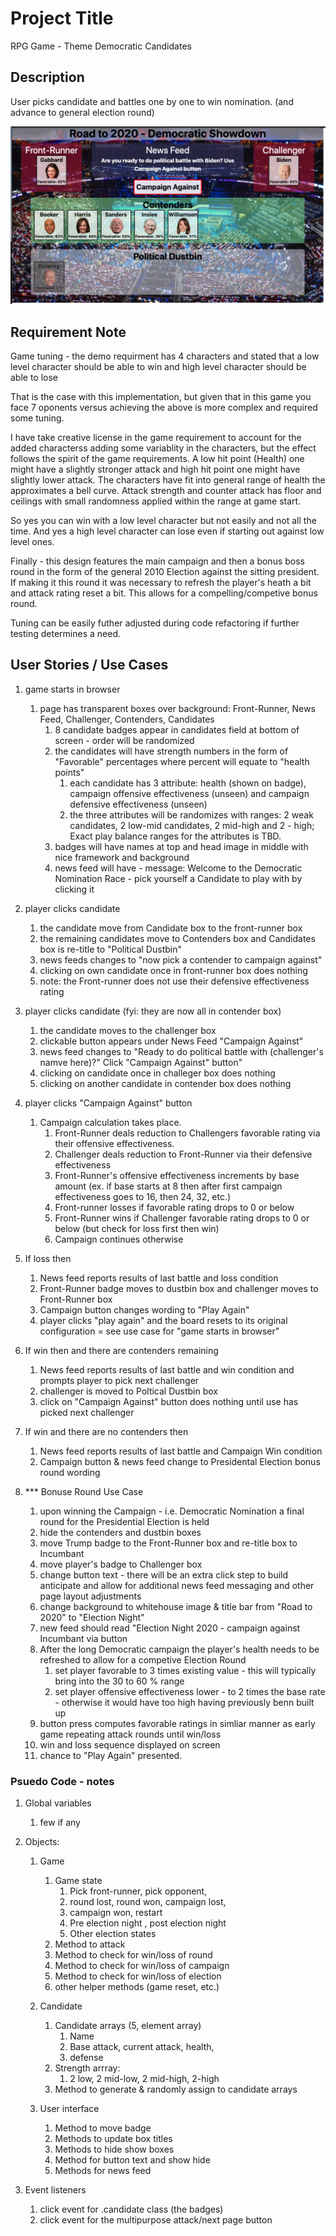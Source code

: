 # Project Title

RPG Game - Theme Democratic Candidates

## Description

User picks candidate and battles one by one to win nomination.
(and advance to general election round)

![Democratic Nomination](assets/images/wireframe.png)

## Requirement Note

Game tuning - the demo requirment has 4 characters and stated that a low level character should
be able to win and high level character should be able to lose

That is the case with this implementation, but given that in this game you
face 7 oponents versus achieving the above is more complex and required some tuning.

I have take creative license in the game requirement to account for the added characterss
adding some variablity in the characters, but the effect follows the spirit of the game requirements.
A low hit point (Health) one might have a slightly stronger attack and high hit point one might have slightly lower attack.
The characters have fit into general range of health the approximates a bell curve.
Attack strength and counter attack has floor and ceilings with small randomness applied within
the range at game start.

So yes you can win with a low level character but not easily and not all the time.
And yes a high level character can lose even if starting out against low level ones.

Finally - this design features the main campaign and then a bonus boss round in the form
of the general 2010 Election against the sitting president. If making it this round 
it was necessary to refresh the player's heath a bit and attack rating reset a bit.
This allows for a compelling/competive bonus round.

Tuning can be easily futher adjusted during code refactoring if further testing determines a need.


## User Stories / Use Cases

1.  game starts in browser 
    1. page has transparent boxes over background:  Front-Runner, News Feed, Challenger, Contenders, Candidates
        1. 8 candidate badges appear in candidates field at bottom of screen - order will be randomized
        2. the candidates will have strength numbers in the form of "Favorable" percentages where percent will equate to "health points"
            1. each candidate has 3 attribute:  health (shown on badge), campaign offensive effectiveness (unseen) and campaign
              defensive effectiveness (unseen) 
            2. the three attributes will be randomizes with ranges:  2 weak candidates, 2 low-mid candidates, 2 mid-high and 2 - high;
              Exact play balance ranges for the attributes is TBD.
        3. badges will have names at top and head image in middle with nice framework and background
        5. news feed will have - message:  Welcome to the Democratic Nomination Race - pick yourself a Candidate to play with by clicking it

2. player clicks candidate
    1. the candidate move from Candidate box to the front-runner box
    2. the remaining candidates move to Contenders box and Candidates box is re-title to "Political Dustbin"
    3. news feeds changes to  "now pick a contender to campaign against"
    4. clicking on own candidate once in front-runner box does nothing
    5. note: the Front-runner does not use their defensive effectiveness rating

3. player clicks candidate (fyi: they are now all in contender box)
    1. the candidate moves to the challenger box
    2. clickable button appears under News Feed "Campaign Against"
    3. news feed changes to "Ready to do political battle with (challenger's namve here)?"  Click "Campaign Against" button"
    4. clicking on candidate once in challeger box does nothing
    4. clicking on another candidate in contender box does nothing

4. player clicks "Campaign Against" button
    1. Campaign calculation takes place.
        1.  Front-Runner deals reduction to Challengers favorable rating via their offensive effectiveness.
        2.  Challenger deals reduction to Front-Runner via their defensive effectiveness
        3.  Front-Runner's offensive effectiveness increments by base amount (ex. if base starts at 8 then after first campaign effectiveness goes to 16, then 24, 32, etc.)
        3.  Front-runner losses if favorable rating drops to 0 or below 
        4.  Front-Runner wins if Challenger favorable rating drops to 0 or below (but check for loss first then win)
        5.  Campaign continues otherwise

  2. If loss then
      1. News feed reports results of last battle and loss condition
      2. Front-Runner badge moves to dustbin box and challenger moves to Front-Runner box
      3. Campaign button changes wording to "Play Again"
      4. player clicks "play again" and the board resets to its original configuration = see use case for "game starts in browser"

  3. If win then and there are contenders remaining
      1. News feed reports results of last battle and win condition and prompts player to pick next challenger
      2. challenger is moved to Poltical Dustbin box
      2. click on "Campaign Against" button does nothing until use has picked next challenger

  4. If win and there are no contenders then 
      1. News feed reports results of last battle and Campaign Win condition 
      2. Campaign button & news feed change to Presidental Election bonus round wording

  5. *** Bonuse Round Use Case 
      1. upon winning the Campaign - i.e. Democratic Nomination a final round for the Presidential Election is held
      2. hide the contenders and dustbin boxes
      3. move Trump badge to the Front-Runner box and re-title box to Incumbant
      4. move player's badge to Challenger box
      5. change button text  - there will be an extra click step to build anticipate and allow for additional 
         news feed messaging and other page layout adjustments
      6. change background to whitehouse image & title bar from "Road to 2020" to "Election Night"
      7. new feed should read "Election Night 2020 - campaign against Incumbant via button
      8. After the long Democratic campaign the player's health needs to be refreshed to allow for a competive Election Round
          1. set player favorable to 3 times existing value - this will typically bring into the 30 to 60 % range
          2. set player offensive effectiveness lower - to 2 times the base rate - otherwise it would have too high having previously benn built up
      8. button press computes favorable ratings in simliar manner as early game repeating attack rounds until win/loss
      9. win and loss sequence displayed on screen
      10. chance to "Play Again" presented.

### Psuedo Code - notes

1. Global variables
    1. few if any
2. Objects:
    1. Game
        1. Game state
            1. Pick front-runner, pick opponent, 
            2. round lost, round won, campaign lost, 
            3. campaign won, restart 
            4. Pre election night , post election night 
            5. Other election states
        2. Method to attack 
        3. Method to check for win/loss of round
        4. Method to check for win/loss of campaign
        5. Method to check for win/loss of election
        6. other helper methods (game reset, etc.)

    2. Candidate 
        1. Candidate arrays (5, element array)
            1. Name
            2. Base attack, current attack, health,      
            3. defense
        2. Strength arrray: 
            1. 2 low, 2 mid-low, 2 mid-high, 2-high
        3. Method to generate & randomly assign to candidate arrays

    3. User interface 
        1. Method to move badge 
        2. Methods to update box titles
        3. Methods to hide show boxes
        4. Method for button text and show hide 
        5. Methods for news feed

3. Event listeners
    1. click event for .candidate class (the badges)
    2. click event for the multipurpose attack/next page button